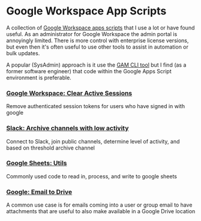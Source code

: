 # Google Workspace App Scripts

A collection of [Google Workspace apps scripts](https://www.google.com/script/start/) that I use a lot or have found useful.  As an administrator for Google Workspace the admin portal is annoyingly limited.  There is more control with enterprise license versions, but even then it's often useful to use other tools to assist in automation or bulk updates. 

A popular (SysAdmin) approach is it use the [GAM CLI tool](https://github.com/GAM-team/GAM) but I find (as a former software engineer) that code within the Google Apps Script environment is preferable.

### [Google Workspace: Clear Active Sessions](google-admin-clear-active-sessions.js)
Remove authenticated session tokens for users who have signed in with google

### [Slack: Archive channels with low activity](google-admin-slack-archive-stale-channels.js)
Connect to Slack, join public channels, determine level of activity, and based on threshold archive channel

### [Google Sheets: Utils](google-sheets-read-write.js)
Commonly used code to read in, process, and write to google sheets 

### [Google: Email to Drive](google-email-to-drive-filter.js)
A common use case is for emails coming into a user or group email to have attachments that are useful to also make available in a Google Drive location

  
